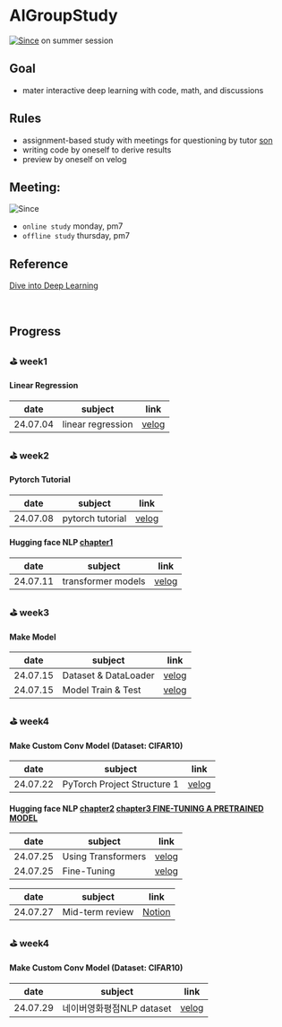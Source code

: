 # AIGroupStudy
[![Since](https://img.shields.io/badge/since-2024.06.30-6A5ACD.svg?&edge_flat=false)](https://github.com/boyamie/AIGroupStudy) on summer session

## Goal
- mater interactive deep learning with code, math, and discussions

## Rules
- assignment-based study with meetings for questioning by tutor [son](https://github.com/zespy5)
- writing code by oneself to derive results
- preview by oneself on velog

## Meeting:
![Since](https://img.shields.io/badge/동아리실A-PNUCSE-6A5ACD.svg?&edge_flat=false)
- `online study` monday, pm7
- `offline study` thursday, pm7

## Reference
[Dive into Deep Learning](https://ko.d2l.ai/index.html)

<br />

## Progress

### ⛳️ week1
#### Linear Regression

| date | subject | link                                                     | 
| ------ | --------- | ------------------------------------------------------------ |
| 24.07.04    | linear regression     | [velog](https://velog.io/@boyamie_/Linear-Regression)                 |

### ⛳️ week2
#### Pytorch Tutorial

| date | subject | link                                                     | 
| ------ | --------- | ------------------------------------------------------------ |
| 24.07.08    | pytorch tutorial     | [velog](https://velog.io/@boyamie_/python-PyTorch-Tutorial-Review)     |

#### Hugging face NLP [chapter1](https://huggingface.co/learn/nlp-course/en/chapter1/1 )
| date | subject | link                                                     | 
| ------ | --------- | ------------------------------------------------------------ |
| 24.07.11    | transformer models     | [velog](https://velog.io/@boyamie_/NLP-TRANSFORMER-MODELS)     |

### ⛳️ week3
#### Make Model

| date | subject | link                                                     | 
| ------ | --------- | ------------------------------------------------------------ |
| 24.07.15    | Dataset & DataLoader     | [velog](https://velog.io/@boyamie_/SSH-%EC%84%9C%EB%B2%84%EC%97%90%EC%84%9C-PyTorch%EB%A1%9C-FashionMNIST-%EB%8D%B0%EC%9D%B4%ED%84%B0%EC%85%8B-%EB%B6%88%EB%9F%AC%EC%98%A4%EA%B8%B0)     |
| 24.07.15    | Model Train & Test | [velog](https://velog.io/@boyamie_/SSH-%EC%84%9C%EB%B2%84%EC%97%90%EC%84%9C-PyTorch%EB%A1%9C-%EB%AA%A8%EB%8D%B8-%EC%A0%95%EC%9D%98-%ED%9B%88%EB%A0%A8-%ED%8F%89%EA%B0%80%ED%95%98%EA%B8%B0CNN-%EA%B8%B0%EB%B0%98%EC%9D%98-%EC%8B%A0%EA%B2%BD%EB%A7%9D-%EB%AA%A8%EB%8D%B8-%ED%99%9C%EC%84%B1%ED%99%94-%ED%95%A8%EC%88%98-%EB%B0%8F-%EB%93%9C%EB%A1%AD%EC%95%84%EC%9B%83)     |

### ⛳️ week4
#### Make Custom Conv Model (Dataset: CIFAR10)

| date | subject | link                                                     | 
| ------ | --------- | ------------------------------------------------------------ |
| 24.07.22    |  PyTorch Project Structure 1     | [velog](https://velog.io/@boyamie_/python-PyTorch-Project-Structure)|

#### Hugging face NLP [chapter2](https://huggingface.co/learn/nlp-course/ko/chapter2/4?fw=pt) [chapter3 FINE-TUNING A PRETRAINED MODEL](https://huggingface.co/learn/nlp-course/chapter3/2?fw=pt)
| date | subject | link                                                     | 
| ------ | --------- | ------------------------------------------------------------ |
| 24.07.25    |  Using Transformers     | [velog](https://velog.io/@boyamie_/python-PyTorch-Project-Structure)
| 24.07.25    |  Fine-Tuning     | [velog](https://velog.io/@boyamie_/NLP-FINE-TUNING-A-PRETRAINED-MODEL)

| date | subject | link                                                     | 
| ------ | --------- | ------------------------------------------------------------ |
| 24.07.27    |  Mid-term review    | [Notion](https://wirehaired-lock-8b0.notion.site/Gradient-Descent-d3bc0804dca6459983b6935f79ddffc6?pvs=4)

### ⛳️ week4
#### Make Custom Conv Model (Dataset: CIFAR10)

| date | subject | link                                                     | 
| ------ | --------- | ------------------------------------------------------------ |
| 24.07.29    |  네이버영화평점NLP dataset    | [velog]()|

